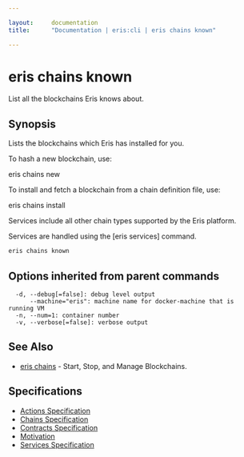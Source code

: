 ```yaml
---

layout:     documentation
title:      "Documentation | eris:cli | eris chains known"

---
```


# eris chains known

List all the blockchains Eris knows about.

## Synopsis

Lists the blockchains which Eris has installed for you.

To hash a new blockchain, use:

eris chains new

To install and fetch a blockchain from a chain definition
file, use:

eris chains install

Services include all other chain types supported by the
Eris platform.

Services are handled using the [eris services] command.

```bash
eris chains known
```

## Options inherited from parent commands

```
  -d, --debug[=false]: debug level output
      --machine="eris": machine name for docker-machine that is running VM
  -n, --num=1: container number
  -v, --verbose[=false]: verbose output
```

## See Also

* [eris chains](https://docs.erisindustries.com/documentation/eris-cli/0.10.3/eris_chains/)	 - Start, Stop, and Manage Blockchains.

## Specifications

* [Actions Specification](https://docs.erisindustries.com/documentation/eris-cli/0.10.3/actions_specification/)
* [Chains Specification](https://docs.erisindustries.com/documentation/eris-cli/0.10.3/chains_specification/)
* [Contracts Specification](https://docs.erisindustries.com/documentation/eris-cli/0.10.3/contracts_specification/)
* [Motivation](https://docs.erisindustries.com/documentation/eris-cli/0.10.3/motivation/)
* [Services Specification](https://docs.erisindustries.com/documentation/eris-cli/0.10.3/services_specification/)

